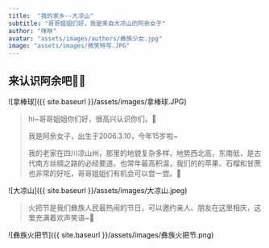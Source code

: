 ```yaml
---
title:  "我的家乡--大凉山"
subtitle: "哥哥姐姐们好，我是来自大凉山的阿余女子"
author: "咪咻"
avatar: "assets/images/authors/彝族少女.jpg"
image: "assets/images/微笑特写.JPG"
---
```


## 来认识阿余吧🧚‍♀️  

![拿棒球]({{ site.baseurl }}/assets/images/拿棒球.JPG)

> hi~哥哥姐姐你们好，很高兴认识你们。🍬  
> 
> 我是阿余女子，出生于2006.3.10，今年15岁啦~
> 
> 我的老家在四川凉山州，那里的地貌复杂多样，地势西北高，东南低，是古代南方丝绸之路的必经要道。也常年最高积温，我们的的苹果、石榴和甘蔗也非常的好吃，哥哥姐姐们有机会可以尝一尝。🍎  
> 
![大凉山]({{ site.baseurl }}/assets/images/大凉山.jpeg)
> 
> 火把节是我们彝族人民最热闹的节日，可以邀约亲人、朋友在这里相庆，这里充满着欢声笑语~🎈  
> 
![彝族火把节]({{ site.baseurl }}/assets/images/彝族火把节.png)  



